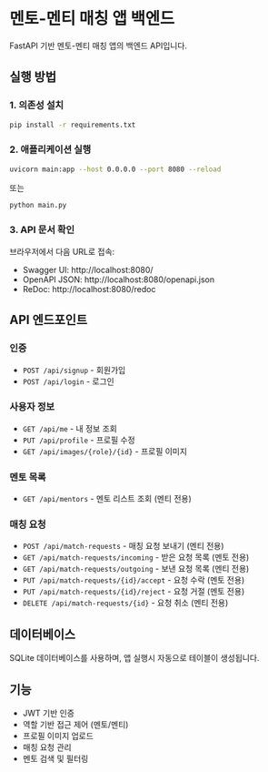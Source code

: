 # 멘토-멘티 매칭 앱 백엔드

FastAPI 기반 멘토-멘티 매칭 앱의 백엔드 API입니다.

## 실행 방법

### 1. 의존성 설치

```bash
pip install -r requirements.txt
```

### 2. 애플리케이션 실행

```bash
uvicorn main:app --host 0.0.0.0 --port 8080 --reload
```

또는

```bash
python main.py
```

### 3. API 문서 확인

브라우저에서 다음 URL로 접속:
- Swagger UI: http://localhost:8080/
- OpenAPI JSON: http://localhost:8080/openapi.json
- ReDoc: http://localhost:8080/redoc

## API 엔드포인트

### 인증
- `POST /api/signup` - 회원가입
- `POST /api/login` - 로그인

### 사용자 정보
- `GET /api/me` - 내 정보 조회
- `PUT /api/profile` - 프로필 수정
- `GET /api/images/{role}/{id}` - 프로필 이미지

### 멘토 목록
- `GET /api/mentors` - 멘토 리스트 조회 (멘티 전용)

### 매칭 요청
- `POST /api/match-requests` - 매칭 요청 보내기 (멘티 전용)
- `GET /api/match-requests/incoming` - 받은 요청 목록 (멘토 전용)
- `GET /api/match-requests/outgoing` - 보낸 요청 목록 (멘티 전용)
- `PUT /api/match-requests/{id}/accept` - 요청 수락 (멘토 전용)
- `PUT /api/match-requests/{id}/reject` - 요청 거절 (멘토 전용)
- `DELETE /api/match-requests/{id}` - 요청 취소 (멘티 전용)

## 데이터베이스

SQLite 데이터베이스를 사용하며, 앱 실행시 자동으로 테이블이 생성됩니다.

## 기능

- JWT 기반 인증
- 역할 기반 접근 제어 (멘토/멘티)
- 프로필 이미지 업로드
- 매칭 요청 관리
- 멘토 검색 및 필터링
